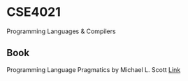 # CSE4021
Programming Languages &amp; Compilers

## Book
Programming Language Pragmatics by Michael L. Scott [Link](http://www.resource.mitfiles.com/CSE/III%20year/V%20sem/DIPL/books/Programming%20Language%20Pragmatics%20(3ed.,%20Elsevier,%202009)%20Scott%20M.L%20.pdf)
